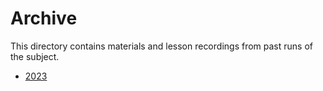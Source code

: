 # Archive
This directory contains materials and lesson recordings from past runs of the subject.

- [2023](2023)
